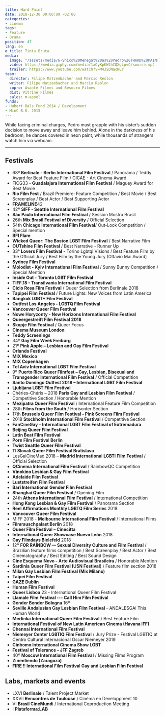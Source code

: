 ```yaml
---
title: Hard Paint
date: 2018-12-30 00:00:00 -02:00
categories:
- cinema
tags:
- Feature
- Drama
position: 47
lang: en
o_title: Tinta Bruta
media:
  image: "/assets/media/6-Shico%20Menegat%20as%20Pedro%20(HARD%20PAINT).jpg"
  video: https://media.giphy.com/media/1xOyKpKW4hCQXgLpvC/source.mp4
  trailer: https://www.youtube.com/watch?v=M4JSDNacNLY
team:
  director: Filipe Matzembacher and Marcio Reolon
  writer: Filipe Matzembacher and Marcio Reolon
  copro: Avante Filmes and Besouro Filmes
  dist: Vitrine Filmes
  sales: m-appel
funds:
- Hubert Bals Fund 2014 / Development
- MinC B.O. 2015
---
```


While facing criminal charges, Pedro must grapple with his sister’s sudden decision to move away and leave him behind. Alone in the darkness of his bedroom, he dances covered in neon paint, while thousands of strangers watch him via webcam.

---
## Festivals
* 68ª **Berlinale - Berlin International Film Festival** / Panorama / Teddy Award for Best Feature Film / CICAE - Art Cinema Award
* FICG33 - **Guadalajara International Film Festival** / Maguey Award for Best Movie
* **Rio Film Fest** / Brazil Premiere: Feature Competition / Best Movie / Best Screenplay / Best Actor / Best Supporting Actor
* **FRAMELINE**42
* 42º **SIFF - Seattle International Film Festival**
* **São Paulo International Film Festival** / Session Mostra Brasil
* 26th **Mix Brasil Festival of Diversity** / Official Selection
* 54th **Chicago International Film Festival**/ Out-Look Competition / Special mention
* **BFI Flare**
* **Wicked Queer: The Boston LGBT Film Festival** / Best Narrative Film
* **OUTshine Film Festival** / Best Narrative - Runner Up
* 33° **Lovers Film Festival** - Torino Lgbtqi Visions / Best Feature Film by the Official Jury / Best Film by the Young Jury (Ottavio Mai Award)
* **Sydney Film Festival**
* **Molodist - Kyiv International Film Festival** / Sunny Bunny Competition / Special Mention
* **Inside Out - Toronto LGBT Film Festival**
* **TIFF.18 - Transilvania International Film Festival**
* **Ciclo Rosa Film Festival** / Queer Selection from Berlinale 2018
* **Tapipei Film Festival** / Future Lights: New Voices from Latin America
* **Bangkok LGBT+ Film Festival**
* **Outfest Los Angeles - LGBTQ Film Festival**
* **Vancouver Queer Film Festival**
* **Nowe Horyzonty - New Horizons International Film Festival**
* **Queergestreift Film Festival 2018**
* **Skopje Film Festival** / Queer Focus
* **Cinema Museum London**
* **Teddy Screenings**
* 34º **Gay Film Week Freiburg**
* 21º **Pink Apple – Lesbian and Gay Film Festival**
* **Orlando Festival**
* **MIX Mexico**
* **MIX Copenhagen**
* **Tel Aviv International LGBT Film Festival**
* 9º **Puerto Rico Queer Filmfest – Gay, Lesbian, Bisexual and Transgender International Film Festival** / Official Competition
* **Santo Domingo Outfest 2018 – International LGBT Film Festival**
* **Ljubljana LGBT Film Festival**
* Chéries-Chéris – 2018 **Paris Gay and Lesbian Film Festival** / Competitive Section / Honorable Mention
* **Mezipatra Queer Film Festival** / International Feature Film Competition
* 28th **Films from the South** / Horisonter Section
* 17th **Brussels Queer Film Festival - Pink Screens Film Festival**
* 2018 **Stockholm International Film Festival** / Competitive Section
* **FanCineGay – International LGBT Film Festival of Extremadura**
* **Beijing Queer Film Festival**
* **Latin Beat Film Festival**
* **Porn Film Festival Berlin**
* **Twist Seattle Queer Film Festival**
* 11 **Slovak Queer Film Festival Bratislava**
* LesGaiCineMad 2018 – **Madrid International LGBTI Film Festival** / Official Selection
* **QCinema International Film Festival** / RainbowQC Competition
* **Vinokino Lesbian & Gay Film Festival**
* **Adelaide Film Festival**
* **Luststreifen Film Festival**
* **Bari International Gender Film Festival**
* **Shanghai Queer Film Festival** / Opening Film
* 24th **Athens International Film Festival** / International Competition
* **Hong Kong Lesbian & Gay Film Festival** / Panorama Section
* **Reel Affirmations Monthly LGBTQ Film Series** 2018
* **Vancouver Queer Film Festival**
* MIFF 2018 - **Melbourne International Film Festival** / International Films
* **Filmrauschpalast Berlin** 2018
* **Queer Film Festival – Cinecitta**
* **International Queer Showcase Nuevo León** 2018
* **Gay Filmdays Bielefeld** 2018
* 12º **FOR RAINBOW — Sexual Diversity Culture and Film Festival** / Brazilian feature films competition / Best Screenplay / Best Actor / Best Cinematography / Best Editing / Best Sound Design
* **Cine Esquema Novo - Arte Audiovisual Brasileira** / Honorable Mention
* **Sardinia Queer Film Festival (USN Festival)** / Feature film section 2018
* **Milan Gay Lesbian Film Festival (Mix Milano)**
* **Taipei Film Festival**
* **GAZE Dublin**
* **Human Film Festival**
* **Queer Lisboa** 23 - International Queer Film Festival
* **Llamale Film Festival --- Call Him Film Festival**
* **Gender Bender Bologna** 16º
* **Seville Andalusian Gay Lesbian Film Festival** - ANDALESGAI 
This Human World
* **Merlinka International Queer Film Festival** / Best Feature Film
* **International Festival of New Latin American Cinema (Havana IFF)**
* **Chennai International Film Festival**
* **Niemeyer Center LGBTIQ Film Festival** / Jury Prize - Festival LGBTIQ at Centro Cultural Internacional Oscar Niemeyer 2019
* **Cinhomo International Cinema Show LGBT**
* **Festival of Tolerance - JFF Zagreb**
* 40º **Moscow International Film Festival** / Missing Films Program
* **Zinentiendo (Zaragoza)**
* **FIRE !! International Film Festival Gay and Lesbian Film Festival**

## Labs, markets and events
* LXVI **Berlinale** / Talent Project Market
* XXVII **Rencontres de Toulouse** / Cinéma en Developpment 10
* VI **Brasil CineMundi** / International Coproduction Meeting
* I **Plataforma:LAB**
